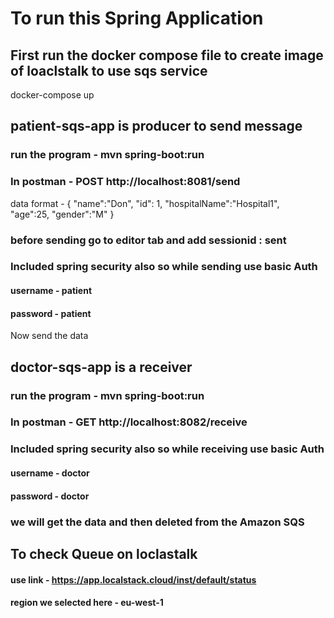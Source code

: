 # To run this Spring Application

## First run the docker compose file to create image of loaclstalk to use sqs service
docker-compose up

## patient-sqs-app is producer to send message 
### run the program - mvn spring-boot:run
### In postman - POST http://localhost:8081/send
data format -
    {
        "name":"Don",
        "id": 1,
        "hospitalName":"Hospital1",         
        "age":25,
        "gender":"M"
    }
###  before sending go to editor tab and add sessionid : sent

### Included spring security also so while sending use basic Auth 
#### username - patient
#### password - patient
Now send the data 

## doctor-sqs-app is a receiver 
### run the program - mvn spring-boot:run
### In postman - GET http://localhost:8082/receive
### Included spring security also so while receiving use basic Auth
#### username - doctor
#### password - doctor
### we will get the data and then deleted from the Amazon SQS


## To check Queue on loclastalk 
#### use link - https://app.localstack.cloud/inst/default/status
#### region we selected here - eu-west-1